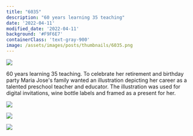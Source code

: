 ```yaml
---
title: "6035"
description: "60 years learning 35 teaching"
date: '2022-04-11'
modified_date: '2022-04-11'
background: '#F9F6E7'
containerClass: 'text-gray-900'
image: /assets/images/posts/thumbnails/6035.png
---
```


![](/assets/images/posts/6035/000.png)

60 years learning 35 teaching. To celebrate her retirement and birthday party Maria Jose's family wanted an illustration depicting her career as a talented preschool teacher and educator. 
The illustration was used for digital invitations, wine bottle labels and framed as a present for her.


![](/assets/images/posts/6035/001.png)

![](/assets/images/posts/6035/002.png)

![](/assets/images/posts/6035/003.png)

